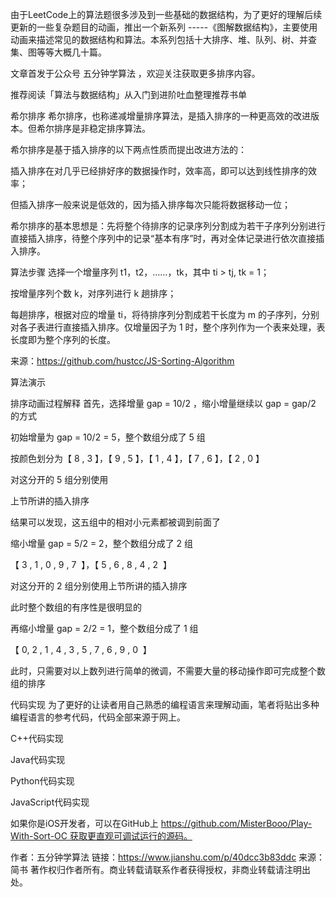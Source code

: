 由于LeetCode上的算法题很多涉及到一些基础的数据结构，为了更好的理解后续更新的一些复杂题目的动画，推出一个新系列 -----《图解数据结构》，主要使用动画来描述常见的数据结构和算法。本系列包括十大排序、堆、队列、树、并查集、图等等大概几十篇。

文章首发于公众号 五分钟学算法 ，欢迎关注获取更多排序内容。

推荐阅读「算法与数据结构」从入门到进阶吐血整理推荐书单

希尔排序
希尔排序，也称递减增量排序算法，是插入排序的一种更高效的改进版本。但希尔排序是非稳定排序算法。

希尔排序是基于插入排序的以下两点性质而提出改进方法的：

插入排序在对几乎已经排好序的数据操作时，效率高，即可以达到线性排序的效率；

但插入排序一般来说是低效的，因为插入排序每次只能将数据移动一位；

希尔排序的基本思想是：先将整个待排序的记录序列分割成为若干子序列分别进行直接插入排序，待整个序列中的记录“基本有序”时，再对全体记录进行依次直接插入排序。

算法步骤
选择一个增量序列 t1，t2，……，tk，其中 ti > tj, tk = 1；

按增量序列个数 k，对序列进行 k 趟排序；

每趟排序，根据对应的增量 ti，将待排序列分割成若干长度为 m 的子序列，分别对各子表进行直接插入排序。仅增量因子为 1 时，整个序列作为一个表来处理，表长度即为整个序列的长度。

来源：https://github.com/hustcc/JS-Sorting-Algorithm

算法演示

排序动画过程解释
首先，选择增量 gap = 10/2 ，缩小增量继续以 gap = gap/2 的方式

初始增量为 gap = 10/2 = 5，整个数组分成了 5 组

按颜色划分为【 8 , 3 】，【 9 , 5 】，【 1 , 4 】，【 7 , 6 】，【 2 , 0 】

对这分开的 5 组分别使用

上节所讲的插入排序

结果可以发现，这五组中的相对小元素都被调到前面了

缩小增量 gap = 5/2 = 2，整个数组分成了 2 组

【 3 , 1 , 0 , 9 , 7  】，【 5 , 6 , 8 , 4 , 2  】

对这分开的 2 组分别使用上节所讲的插入排序

此时整个数组的有序性是很明显的

再缩小增量 gap = 2/2 = 1，整个数组分成了 1 组

【 0, 2 , 1 , 4 , 3 , 5 , 7 , 6 , 9 , 0  】

此时，只需要对以上数列进行简单的微调，不需要大量的移动操作即可完成整个数组的排序

代码实现
为了更好的让读者用自己熟悉的编程语言来理解动画，笔者将贴出多种编程语言的参考代码，代码全部来源于网上。

C++代码实现

Java代码实现

Python代码实现

JavaScript代码实现



如果你是iOS开发者，可以在GitHub上 https://github.com/MisterBooo/Play-With-Sort-OC 获取更直观可调试运行的源码。

作者：五分钟学算法
链接：https://www.jianshu.com/p/40dcc3b83ddc
来源：简书
著作权归作者所有。商业转载请联系作者获得授权，非商业转载请注明出处。
